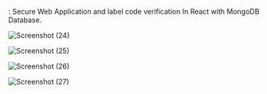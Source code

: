 :  Secure Web Application and label code verification In React with MongoDB Database.

![Screenshot (24)](https://github.com/user-attachments/assets/59fe6f24-9894-4e8e-b7a1-5da09239ecb4)

![Screenshot (25)](https://github.com/user-attachments/assets/0be7adf9-32a9-4b6b-b1fd-e4abe4f2ebb6)

![Screenshot (26)](https://github.com/user-attachments/assets/1f5e9212-de5c-41fc-968c-a694b875ef0e)

![Screenshot (27)](https://github.com/user-attachments/assets/a81a88da-3734-47fd-a1a3-914899d088c2)
